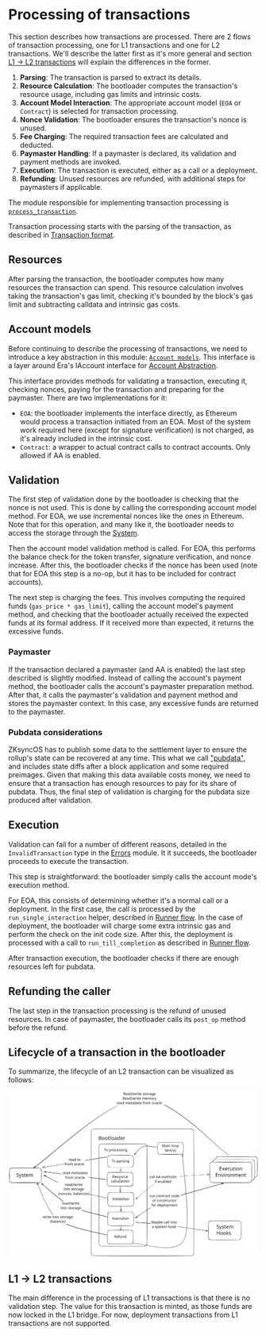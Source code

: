 # Processing of transactions

This section describes how transactions are processed. There are 2 flows of transaction processing, one for L1 transactions and one for L2 transactions. We'll describe the latter first as it's more general and section [L1 -> L2 transactions](#l1---l2-transactions) will explain the differences in the former.

1. **Parsing**: The transaction is parsed to extract its details.
2. **Resource Calculation**: The bootloader computes the transaction's resource usage, including gas limits and intrinsic costs.
3. **Account Model Interaction**: The appropriate account model (`EOA` or `Contract`) is selected for transaction processing.
4. **Nonce Validation**: The bootloader ensures the transaction's nonce is unused.
5. **Fee Charging**: The required transaction fees are calculated and deducted.
6. **Paymaster Handling**: If a paymaster is declared, its validation and payment methods are invoked.
7. **Execution**: The transaction is executed, either as a call or a deployment.
8. **Refunding**: Unused resources are refunded, with additional steps for paymasters if applicable.

The module responsible for implementing transaction processing is [`process_transaction`](../../basic_bootloader/src/bootloader/process_transaction.rs).

Transaction processing starts with the parsing of the transaction, as described in [Transaction format](transaction_format.md).

## Resources

After parsing the transaction, the bootloader computes how many resources the transaction can spend. This resource calculation involves taking the transaction's gas limit, checking it's bounded by the block's gas limit and subtracting calldata and intrinsic gas costs.

## Account models

Before continuing to describe the processing of transactions, we need to introduce a key abstraction in this module: [`Account models`](../../basic_bootloader/src/bootloader/account_models/mod.rs). This interface is a layer around Era's IAccount interface for [Account Abstraction](https://docs.zksync.io/zksync-protocol/account-abstraction).

This interface provides methods for validating a transaction, executing it, checking nonces, paying for the transaction and preparing for the paymaster. There are two implementations for it:

- `EOA`: the bootloader implements the interface directly, as Ethereum would process a transaction initiated from an EOA. Most of the system work required here (except for signature verification) is not charged, as it's already included in the intrinsic cost.
- `Contract`: a wrapper to actual contract calls to contract accounts. Only allowed if AA is enabled.

## Validation

The first step of validation done by the bootloader is checking that the nonce is not used. This is done by calling the corresponding account model method. For EOA, we use incremental nonces like the ones in Ethereum. Note that for this operation, and many like it, the bootloader needs to access the storage through the [System](../system/system.md).

Then the account model validation method is called. For EOA, this performs the balance check for the token transfer, signature verification, and nonce increase. After this, the bootloader checks if the nonce has been used (note that for EOA this step is a no-op, but it has to be included for contract accounts).

The next step is charging the fees. This involves computing the required funds (`gas_price * gas_limit`), calling the account model's payment method, and checking that the bootloader actually received the expected funds at its formal address. If it received more than expected, it returns the excessive funds.

### Paymaster

If the transaction declared a paymaster (and AA is enabled) the last step described is slightly modified. Instead of calling the account's payment method, the bootloader calls the account's paymaster preparation method. After that, it calls the paymaster's validation and payment method and stores the paymaster context. In this case, any excessive funds are returned to the paymaster.

### Pubdata considerations

ZKsyncOS has to publish some data to the settlement layer to ensure the rollup's state can be recovered at any time. This what we call ["pubdata"](https://docs.zksync.io/zksync-protocol/contracts/handling-pubdata), and includes state diffs after a block application and some required preimages. Given that making this data available costs money, we need to ensure that a transaction has enough resources to pay for its share of pubdata. Thus, the final step of validation is charging for the pubdata size produced after validation.

## Execution

Validation can fail for a number of different reasons, detailed in the `InvalidTransaction` type in the [Errors](../../basic_bootloader/src/bootloader/errors.rs) module. It it succeeds, the bootloader proceeds to execute the transaction.

This step is straightforward: the bootloader simply calls the account mode's execution method.

For EOA, this consists of determining whether it's a normal call or a deployment. In the first case, the call is processed by the `run_single_interaction` helper, described in [Runner flow](./runner_flow.md). In the case of deployment, the bootloader will charge some extra intrinsic gas and perform the check on the init code size. After this, the deployment is processed with a call to `run_till_completion` as described in [Runner flow](./runner_flow.md).

After transaction execution, the bootloader checks if there are enough resources left for pubdata.

## Refunding the caller

The last step in the transaction processing is the refund of unused resources. In case of paymaster, the bootloader calls its `post_op` method before the refund.

## Lifecycle of a transaction in the bootloader

To summarize, the lifecycle of an L2 transaction can be visualized as follows:

![Transaction lifecycle in the Bootloader](../figs/tx_lifecycle.svg)

## L1 -> L2 transactions

The main difference in the processing of L1 transactions is that there is no validation step. The value for this transaction is minted, as those funds are now locked in the L1 bridge. For now, deployment transactions from L1 transactions are not supported.
